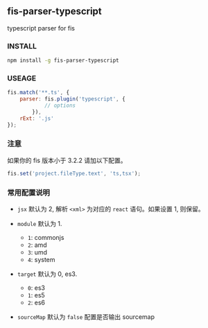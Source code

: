 ## fis-parser-typescript

typescript parser for fis


### INSTALL

```bash
npm install -g fis-parser-typescript
```

### USEAGE

	
```js
fis.match('**.ts', {
	parser: fis.plugin('typescript', {
			// options
		}),
	rExt: '.js'
});
```
	
### 注意

如果你的 fis 版本小于 3.2.2 请加以下配置。


```js
fis.set('project.fileType.text', 'ts,tsx');
```

### 常用配置说明

* `jsx` 默认为 2, 解析 `<xml>` 为对应的  `react` 语句。如果设置 1, 则保留。
* `module` 默认为 1.

	* `1`: commonjs
  * `2`: amd
  * `3`: umd
  * `4`: system
* `target` 默认为 0, es3.
	
	* `0`: es3
	* `1`: es5
  * `2`: es6
* `sourceMap` 默认为 `false` 配置是否输出 sourcemap

